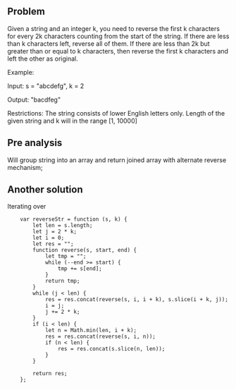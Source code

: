 ## Problem

Given a string and an integer k, you need to reverse the first k characters for every 2k characters counting from the start of the string. If there are less than k characters left, reverse all of them. If there are less than 2k but greater than or equal to k characters, then reverse the first k characters and left the other as original.

Example:

Input: s = "abcdefg", k = 2

Output: "bacdfeg"

Restrictions:
The string consists of lower English letters only.
Length of the given string and k will in the range [1, 10000]

## Pre analysis

Will group string into an array and return joined array with alternate reverse mechanism;

## Another solution

Iterating over

        var reverseStr = function (s, k) {
            let len = s.length;
            let j = 2 * k;
            let i = 0;
            let res = "";
            function reverse(s, start, end) {
                let tmp = "";
                while (--end >= start) {
                    tmp += s[end];
                }
                return tmp;
            }
            while (j < len) {
                res = res.concat(reverse(s, i, i + k), s.slice(i + k, j));
                i = j;
                j += 2 * k;
            }
            if (i < len) {
                let n = Math.min(len, i + k);
                res = res.concat(reverse(s, i, n));
                if (n < len) {
                    res = res.concat(s.slice(n, len));
                }
            }

            return res;
        };

